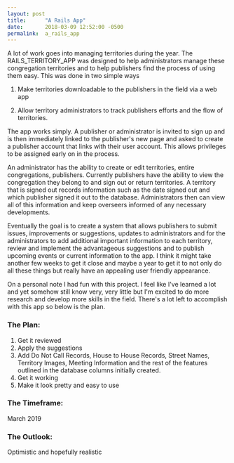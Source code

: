 ```yaml
---
layout: post
title:      "A Rails App"
date:       2018-03-09 12:52:00 -0500
permalink:  a_rails_app
---
```



 A lot of work goes into managing territories during the year.  The RAILS_TERRITORY_APP  was designed to help administrators manage these congregation territories and to help publishers find the process of using them easy.  This was done in two simple ways
 
1.  Make territories downloadable to the publishers in the field via a web app 

2.   Allow territory administrators to track publishers efforts and the flow of territories.

The app works simply.   A publisher or administrator is invited to sign up and is then immediately linked to the publisher's new page and asked to create a publisher account that links with their user account.  This allows privileges to be assigned early on in the process.   
	
 An administrator has the ability to create or edit territories,  entire congregations, publishers.  Currently	publishers have the ability to view the congregation they belong to and sign out or return territories.  A territory that is signed out records information such as the date signed out and which publisher signed it out to the database.   Administrators then can view all of this information and keep overseers informed of any  necessary developments. 

 Eventually the goal  is to create a system that allows publishers to submit issues, improvements  or suggestions,  updates to administrators and for the administrators to add additional important information to each territory, review and implement the advantageous suggestions and to publish upcoming events or current information to the app.   I think it might take another few weeks to get it close and maybe a year to get it to not only do all these things but really have an appealing user friendly appearance.

On a personal note I had fun with this project.  I feel like I've learned a lot and yet somehow still know very, very little but I'm excited to do more research and develop more skills in the field.  There's a lot left to accomplish with this app so below is the plan.

	
### The Plan:



1.  Get it reviewed
2.  Apply the suggestions
3.  Add Do Not Call Records, House to House Records, Street Names, Territory Images, Meeting Information and the rest of the features outlined in the database columns initially created.
4.  Get it working
5.  Make it look pretty and easy to use

### The Timeframe:



March 2019

### The Outlook:



Optimistic and hopefully realistic 

